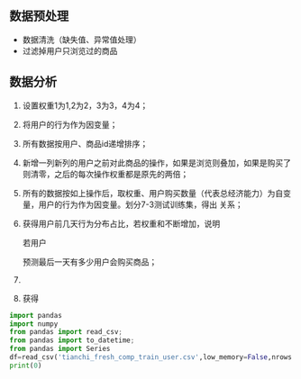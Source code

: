 ## 数据预处理

* 数据清洗（缺失值、异常值处理）
* 过滤掉用户只浏览过的商品

## 数据分析

1. 设置权重1为1,2为2，3为3，4为4；
2. 将用户的行为作为因变量；
3. 所有数据按用户、商品id递增排序；
4. 新增一列新列的用户之前对此商品的操作，如果是浏览则叠加，如果是购买了则清零，之后的每次操作权重都是原先的两倍；
5. 所有的数据按如上操作后，取权重、用户购买数量（代表总经济能力）为自变量，用户的行为作为因变量。划分7-3测试训练集，得出 关系；





1. 获得用户前几天行为分布占比，若权重和不断增加，说明

   若用户

   预测最后一天有多少用户会购买商品；

2. 

3. 获得



```python
import pandas
import numpy
from pandas import read_csv;
from pandas import to_datetime;
from pandas import Series
df=read_csv('tianchi_fresh_comp_train_user.csv',low_memory=False,nrows =200000);
print(0)
```

